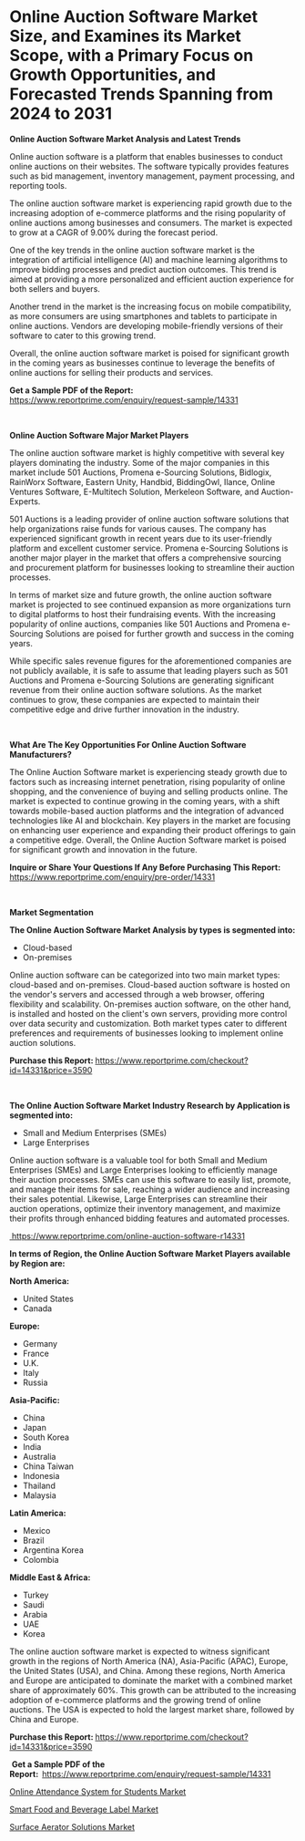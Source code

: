 <p><h1>Online Auction Software Market Size, and Examines its Market Scope, with a Primary Focus on Growth Opportunities, and Forecasted Trends Spanning from 2024 to 2031</h1></p><p><strong>Online Auction Software Market Analysis and Latest Trends</strong></p>
<p><p>Online auction software is a platform that enables businesses to conduct online auctions on their websites. The software typically provides features such as bid management, inventory management, payment processing, and reporting tools.</p><p>The online auction software market is experiencing rapid growth due to the increasing adoption of e-commerce platforms and the rising popularity of online auctions among businesses and consumers. The market is expected to grow at a CAGR of 9.00% during the forecast period.</p><p>One of the key trends in the online auction software market is the integration of artificial intelligence (AI) and machine learning algorithms to improve bidding processes and predict auction outcomes. This trend is aimed at providing a more personalized and efficient auction experience for both sellers and buyers.</p><p>Another trend in the market is the increasing focus on mobile compatibility, as more consumers are using smartphones and tablets to participate in online auctions. Vendors are developing mobile-friendly versions of their software to cater to this growing trend.</p><p>Overall, the online auction software market is poised for significant growth in the coming years as businesses continue to leverage the benefits of online auctions for selling their products and services.</p></p>
<p><strong>Get a Sample PDF of the Report:&nbsp;</strong> <a href="https://www.reportprime.com/enquiry/request-sample/14331">https://www.reportprime.com/enquiry/request-sample/14331</a></p>
<p>&nbsp;</p>
<p><strong>Online Auction Software Major Market Players</strong></p>
<p><p>The online auction software market is highly competitive with several key players dominating the industry. Some of the major companies in this market include 501 Auctions, Promena e-Sourcing Solutions, Bidlogix, RainWorx Software, Eastern Unity, Handbid, BiddingOwl, Ilance, Online Ventures Software, E-Multitech Solution, Merkeleon Software, and Auction-Experts.</p><p>501 Auctions is a leading provider of online auction software solutions that help organizations raise funds for various causes. The company has experienced significant growth in recent years due to its user-friendly platform and excellent customer service. Promena e-Sourcing Solutions is another major player in the market that offers a comprehensive sourcing and procurement platform for businesses looking to streamline their auction processes.</p><p>In terms of market size and future growth, the online auction software market is projected to see continued expansion as more organizations turn to digital platforms to host their fundraising events. With the increasing popularity of online auctions, companies like 501 Auctions and Promena e-Sourcing Solutions are poised for further growth and success in the coming years.</p><p>While specific sales revenue figures for the aforementioned companies are not publicly available, it is safe to assume that leading players such as 501 Auctions and Promena e-Sourcing Solutions are generating significant revenue from their online auction software solutions. As the market continues to grow, these companies are expected to maintain their competitive edge and drive further innovation in the industry.</p></p>
<p>&nbsp;</p>
<p><strong>What Are The Key Opportunities For Online Auction Software Manufacturers?</strong></p>
<p><p>The Online Auction Software market is experiencing steady growth due to factors such as increasing internet penetration, rising popularity of online shopping, and the convenience of buying and selling products online. The market is expected to continue growing in the coming years, with a shift towards mobile-based auction platforms and the integration of advanced technologies like AI and blockchain. Key players in the market are focusing on enhancing user experience and expanding their product offerings to gain a competitive edge. Overall, the Online Auction Software market is poised for significant growth and innovation in the future.</p></p>
<p><strong>Inquire or Share Your Questions If Any Before Purchasing This Report:</strong> <a href="https://www.reportprime.com/enquiry/pre-order/14331">https://www.reportprime.com/enquiry/pre-order/14331</a></p>
<p>&nbsp;</p>
<p><strong>Market Segmentation</strong></p>
<p><strong>The Online Auction Software Market Analysis by types is segmented into:</strong></p>
<p><ul><li>Cloud-based</li><li>On-premises</li></ul></p>
<p><p>Online auction software can be categorized into two main market types: cloud-based and on-premises. Cloud-based auction software is hosted on the vendor's servers and accessed through a web browser, offering flexibility and scalability. On-premises auction software, on the other hand, is installed and hosted on the client's own servers, providing more control over data security and customization. Both market types cater to different preferences and requirements of businesses looking to implement online auction solutions.</p></p>
<p><strong>Purchase this Report:&nbsp;</strong><a href="https://www.reportprime.com/checkout?id=14331&price=3590">https://www.reportprime.com/checkout?id=14331&price=3590</a></p>
<p>&nbsp;</p>
<p><strong>The Online Auction Software Market Industry Research by Application is segmented into:</strong></p>
<p><ul><li>Small and Medium Enterprises (SMEs)</li><li>Large Enterprises</li></ul></p>
<p><p>Online auction software is a valuable tool for both Small and Medium Enterprises (SMEs) and Large Enterprises looking to efficiently manage their auction processes. SMEs can use this software to easily list, promote, and manage their items for sale, reaching a wider audience and increasing their sales potential. Likewise, Large Enterprises can streamline their auction operations, optimize their inventory management, and maximize their profits through enhanced bidding features and automated processes.</p></p>
<p><a href="https://www.reportprime.com/online-auction-software-r14331">&nbsp;https://www.reportprime.com/online-auction-software-r14331</a></p>
<p><strong>In terms of Region, the Online Auction Software Market Players available by Region are:</strong></p>
<p>
    <p> <strong> North America: </strong>
        <ul>
            <li>United States</li>
            <li>Canada</li>
        </ul>
        </p> 
    <p> <strong> Europe: </strong>
        <ul>
            <li>Germany</li>
            <li>France</li>
            <li>U.K.</li>
            <li>Italy</li>
            <li>Russia</li>
        </ul>
        </p> 
    <p> <strong> Asia-Pacific: </strong>
        <ul>
            <li>China</li>
            <li>Japan</li>
            <li>South Korea</li>
            <li>India</li>
            <li>Australia</li>
            <li>China Taiwan</li>
            <li>Indonesia</li>
            <li>Thailand</li>
            <li>Malaysia</li>
        </ul>
        </p> 
    <p> <strong> Latin America: </strong>
        <ul>
            <li>Mexico</li>
            <li>Brazil</li>
            <li>Argentina Korea</li>
            <li>Colombia</li>
        </ul>
        </p> 
    <p> <strong> Middle East & Africa: </strong>
        <ul>
            <li>Turkey</li>
            <li>Saudi</li>
            <li>Arabia</li>
            <li>UAE</li>
            <li>Korea</li>
        </ul>
    </p>
    </p>
<p><p>The online auction software market is expected to witness significant growth in the regions of North America (NA), Asia-Pacific (APAC), Europe, the United States (USA), and China. Among these regions, North America and Europe are anticipated to dominate the market with a combined market share of approximately 60%. This growth can be attributed to the increasing adoption of e-commerce platforms and the growing trend of online auctions. The USA is expected to hold the largest market share, followed by China and Europe.</p></p>
<p><strong>Purchase this Report: </strong><a href="https://www.reportprime.com/checkout?id=14331&price=3590">https://www.reportprime.com/checkout?id=14331&price=3590</a></p>
<p>&nbsp;<strong>Get a Sample PDF of the Report:&nbsp;&nbsp;</strong><a href="https://www.reportprime.com/enquiry/request-sample/14331">https://www.reportprime.com/enquiry/request-sample/14331</a></p>
<p><strong></strong></p>
<p><p><a href="https://github.com/anggakarna133/Market-Research-Report-List-1/blob/main/online-attendance-system-for-students-market.md">Online Attendance System for Students Market</a></p><p><a href="https://view.publitas.com/reportprime-1/smart-food-and-beverage-label-market-size-is-growing-at-cagr-of-5-1-this-report-covers-analysis-by-market-segmentation-growth-and-forecast-2024-2031/">Smart Food and Beverage Label Market</a></p><p><a href="https://view.publitas.com/reportprime-1/global-surface-aerator-solutions-market-focus-on-product-type-basic-solutions-costumized-solutions-others-end-user-and-region-analysis-and-forecast-2024-2031/">Surface Aerator Solutions Market</a></p></p>